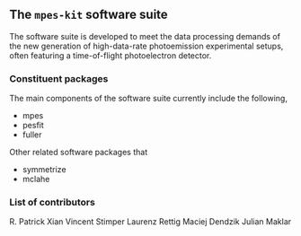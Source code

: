 ## The ``mpes-kit`` software suite

The software suite is developed to meet the data processing demands of the new generation of high-data-rate photoemission experimental setups, often featuring a time-of-flight photoelectron detector.

### Constituent packages

The main components of the software suite currently include the following,

- mpes
- pesfit
- fuller

Other related software packages that

- symmetrize
- mclahe

### List of contributors

R. Patrick Xian
Vincent Stimper
Laurenz Rettig
Maciej Dendzik
Julian Maklar
